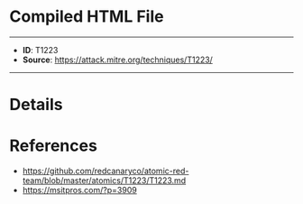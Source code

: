 # Compiled HTML File

---
* **ID**: T1223
* **Source**: <https://attack.mitre.org/techniques/T1223/>
---

# Details

# References

* <https://github.com/redcanaryco/atomic-red-team/blob/master/atomics/T1223/T1223.md>
* <https://msitpros.com/?p=3909>
